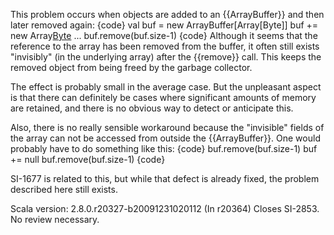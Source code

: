 This problem occurs when objects are added to an {{ArrayBuffer}} and then later removed again:
{code}
val buf = new ArrayBuffer[Array[Byte]]
buf += new Array[Byte](1000000)
...
buf.remove(buf.size-1)
{code}
Although it seems that the reference to the array has been removed from the buffer, it often still exists "invisibly" (in the underlying array) after the {{remove}} call. This keeps the removed object from being freed by the garbage collector.

The effect is probably small in the average case. But the unpleasant aspect is that there can definitely be cases where significant amounts of memory are retained, and there is no obvious way to detect or anticipate this.

Also, there is no really sensible workaround because the "invisible" fields of the array can not be accessed from outside the {{ArrayBuffer}}. One would probably have to do something like this:
{code}
buf.remove(buf.size-1)
buf += null
buf.remove(buf.size-1)
{code}

SI-1677 is related to this, but while that defect is already fixed, the problem described here still exists.

Scala version: 2.8.0.r20327-b20091231020112
(In r20364) Closes SI-2853. No review necessary.

